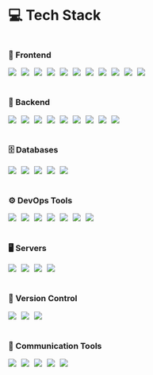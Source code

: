 <!-- Tech Stack -->
<h1 align="left">💻 Tech Stack</h1>
<div align="left" style="display: flex; flex-direction: column; gap: 20px;">

  <!-- Frontend -->
  <div>
    <h3>🎨 Frontend</h3>
    <div style="display: flex; gap: 10px; flex-wrap: wrap;">
      <img src="https://img.shields.io/badge/HTML-E34F26?style=flat&logo=html5&logoColor=white" />
      <img src="https://img.shields.io/badge/CSS-1572B6?style=flat&logo=css3&logoColor=white" />
      <img src="https://img.shields.io/badge/TailwindCSS-38B2AC?style=flat&logo=tailwind-css&logoColor=white" />
      <img src="https://img.shields.io/badge/Sass-CC6699?style=flat&logo=sass&logoColor=white" />
      <img src="https://img.shields.io/badge/Bootstrap-7952B3?style=flat&logo=bootstrap&logoColor=white" />
      <img src="https://img.shields.io/badge/React-61DAFB?style=flat&logo=react&logoColor=black" />
      <img src="https://img.shields.io/badge/Next.js-000000?style=flat&logo=nextdotjs&logoColor=white" />
      <img src="https://img.shields.io/badge/Vue.js-4FC08D?style=flat&logo=vue.js&logoColor=white" />
      <img src="https://img.shields.io/badge/jQuery-0769AD?style=flat&logo=jquery&logoColor=white" />
      <img src="https://img.shields.io/badge/JavaScript-F7DF1E?style=flat&logo=javascript&logoColor=black" />
      <img src="https://img.shields.io/badge/TypeScript-007ACC?style=flat&logo=typescript&logoColor=white" />
    </div>
  </div>

  <!-- Backend -->
  <div>
    <h3>🔧 Backend</h3>
    <div style="display: flex; gap: 10px; flex-wrap: wrap;">
      <img src="https://img.shields.io/badge/Java-007396?style=flat&logo=openjdk&logoColor=white" />
      <img src="https://img.shields.io/badge/Spring-6DB33F?style=flat&logo=spring&logoColor=white" />
      <img src="https://img.shields.io/badge/Spring_Boot-6DB33F?style=flat&logo=springboot&logoColor=white" />
      <img src="https://img.shields.io/badge/Node.js-339933?style=flat&logo=nodedotjs&logoColor=white" />
      <img src="https://img.shields.io/badge/Express-000000?style=flat&logo=express&logoColor=white" />
      <img src="https://img.shields.io/badge/Django-092E20?style=flat&logo=django&logoColor=white" />
      <img src="https://img.shields.io/badge/FastAPI-009688?style=flat&logo=fastapi&logoColor=white" />
      <img src="https://img.shields.io/badge/Flask-000000?style=flat&logo=flask&logoColor=white" />
      <img src="https://img.shields.io/badge/Laravel-FF2D20?style=flat&logo=laravel&logoColor=white" />
    </div>
  </div>

  <!-- Databases -->
  <div>
    <h3>🗄️ Databases</h3>
    <div style="display: flex; gap: 10px; flex-wrap: wrap;">
      <img src="https://img.shields.io/badge/Oracle-F80000?style=flat&logo=oracle&logoColor=white" />
      <img src="https://img.shields.io/badge/PostgreSQL-316192?style=flat&logo=postgresql&logoColor=white" />
      <img src="https://img.shields.io/badge/MySQL-4479A1?style=flat&logo=mysql&logoColor=white" />
      <img src="https://img.shields.io/badge/MariaDB-003545?style=flat&logo=mariadb&logoColor=white" />
      <img src="https://img.shields.io/badge/MongoDB-47A248?style=flat&logo=mongodb&logoColor=white" />
    </div>
  </div>

  <!-- DevOps -->
  <div>
    <h3>⚙️ DevOps Tools</h3>
    <div style="display: flex; gap: 10px; flex-wrap: wrap;">
      <img src="https://img.shields.io/badge/Docker-2496ED?style=flat&logo=docker&logoColor=white" />
      <img src="https://img.shields.io/badge/Kubernetes-326CE5?style=flat&logo=kubernetes&logoColor=white" />
      <img src="https://img.shields.io/badge/Terraform-623AA2?style=flat&logo=terraform&logoColor=white" />
      <img src="https://img.shields.io/badge/Ansible-1A1918?style=flat&logo=ansible&logoColor=white" />
      <img src="https://img.shields.io/badge/Jenkins-D24939?style=flat&logo=jenkins&logoColor=white" />
      <img src="https://img.shields.io/badge/SonarQube-4E9BCD?style=flat&logo=sonarqube&logoColor=white" />
      <img src="https://img.shields.io/badge/ArgoCD-EF7B4D?style=flat&logo=argo&logoColor=white" />
    </div>
  </div>

  <!-- Servers -->
  <div>
    <h3>🖥️ Servers</h3>
    <div style="display: flex; gap: 10px; flex-wrap: wrap;">
      <img src="https://img.shields.io/badge/AWS-232F3E?style=flat&logo=amazonaws&logoColor=white" />
      <img src="https://img.shields.io/badge/GCP-4285F4?style=flat&logo=googlecloud&logoColor=white" />
      <img src="https://img.shields.io/badge/Linux-FCC624?style=flat&logo=linux&logoColor=black" />
      <img src="https://img.shields.io/badge/OpenStack-ED1944?style=flat&logo=openstack&logoColor=white" />
    </div>
  </div>

  <!-- Version Control -->
  <div>
    <h3>📁 Version Control</h3>
    <div style="display: flex; gap: 10px; flex-wrap: wrap;">
      <img src="https://img.shields.io/badge/Git-F05032?style=flat&logo=git&logoColor=white" />
      <img src="https://img.shields.io/badge/GitHub-181717?style=flat&logo=github&logoColor=white" />
      <img src="https://img.shields.io/badge/GitLab-FC6D26?style=flat&logo=gitlab&logoColor=white" />
    </div>
  </div>

  <!-- Communication Tools -->
  <div>
    <h3>💬 Communication Tools</h3>
    <div style="display: flex; gap: 10px; flex-wrap: wrap;">
      <img src="https://img.shields.io/badge/Jira-0052CC?style=flat&logo=jira&logoColor=white" />
      <img src="https://img.shields.io/badge/Confluence-172B4D?style=flat&logo=confluence&logoColor=white" />
      <img src="https://img.shields.io/badge/Slack-4A154B?style=flat&logo=slack&logoColor=white" />
      <img src="https://img.shields.io/badge/Notion-000000?style=flat&logo=notion&logoColor=white" />
      <img src="https://img.shields.io/badge/Figma-F24E1E?style=flat&logo=figma&logoColor=white" />
    </div>
  </div>

</div>
